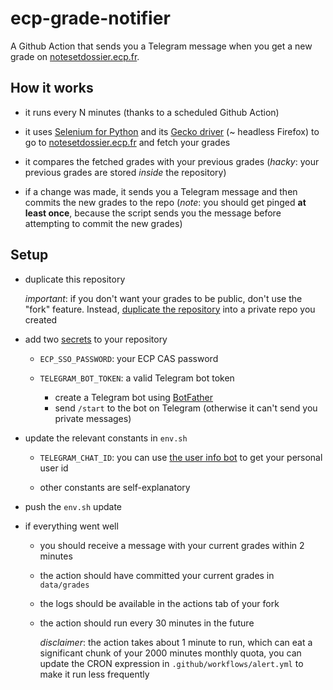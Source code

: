 # ecp-grade-notifier

A Github Action that sends you a Telegram message when you get a new grade on [notesetdossier.ecp.fr](http://notesetdossier.ecp.fr/).

## How it works

- it runs every N minutes (thanks to a scheduled Github Action)

- it uses [Selenium for Python](https://selenium-python.readthedocs.io/) and its [Gecko driver](https://github.com/mozilla/geckodriver) (\~ headless Firefox) to go to [notesetdossier.ecp.fr](http://notesetdossier.ecp.fr/) and fetch your grades

- it compares the fetched grades with your previous grades (_hacky_: your previous grades are stored _inside_ the repository)

- if a change was made, it sends you a Telegram message and then commits the new grades to the repo (_note_: you should get pinged **at least once**, because the script sends you the message before attempting to commit the new grades)

## Setup

- duplicate this repository

  _important_: if you don't want your grades to be public, don't use the "fork" feature. Instead, [duplicate the repository](https://help.github.com/en/github/creating-cloning-and-archiving-repositories/duplicating-a-repository#mirroring-a-repository) into a private repo you created

- add two [secrets](https://help.github.com/en/actions/automating-your-workflow-with-github-actions/creating-and-using-encrypted-secrets) to your repository

  - `ECP_SSO_PASSWORD`: your ECP CAS password

  - `TELEGRAM_BOT_TOKEN`: a valid Telegram bot token
    - create a Telegram bot using [BotFather](https://telegram.me/BotFather)
    - send `/start` to the bot on Telegram (otherwise it can't send you private messages)

- update the relevant constants in `env.sh`

  - `TELEGRAM_CHAT_ID`: you can use [the user info bot](https://t.me/userinfobot) to get your personal user id

  - other constants are self-explanatory

- push the `env.sh` update

- if everything went well

  - you should receive a message with your current grades within 2 minutes

  - the action should have committed your current grades in `data/grades`

  - the logs should be available in the actions tab of your fork

  - the action should run every 30 minutes in the future

    _disclaimer_: the action takes about 1 minute to run, which can eat a significant chunk of your 2000 minutes monthly quota, you can update the CRON expression in `.github/workflows/alert.yml` to make it run less frequently
